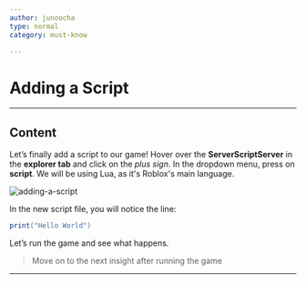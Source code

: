 ```yaml
---
author: junoocha
type: normal
category: must-know

---
```


# Adding a Script

---

## Content
Let’s finally add a script to our game! Hover over the **ServerScriptServer** in the **explorer tab** and click on the *plus sign*. In the dropdown menu, press on **script**. We will be using Lua, as it's Roblox's main language.

![adding-a-script](https://img.enkipro.com/ed480bae4066eba0f5e620e76e76d2c6.gif)

In the new script file, you will notice the line:

```lua
print("Hello World")
```
Let’s run the game and see what happens.
> Move on to the next insight after running the game
---